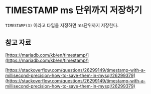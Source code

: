 # TIMESTAMP ms 단위까지 저장하기

`TIMESTAMP(3)` 이라고 타입을 지정하면 ms단위까지 저장한다.

## 참고 자료

[https://mariadb.com/kb/en/timestamp/](https://mariadb.com/kb/en/timestamp/)

[https://stackoverflow.com/questions/26299149/timestamp-with-a-millisecond-precision-how-to-save-them-in-mysql/26299379](https://stackoverflow.com/questions/26299149/timestamp-with-a-millisecond-precision-how-to-save-them-in-mysql/26299379)